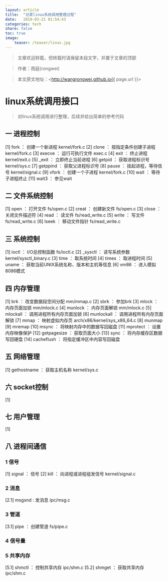 ```yaml
---
layout: article
title:  "记录linux系统调用整理过程"
date:   2019-03-21 01:54:43
categories: tech
share: false
toc: true
image:
    teaser: /teaser/linux.jpg
---
```


> 文章欢迎转载，但转载时请保留本段文字，并置于文章的顶部

> 作者：雨庭(rongwei)

> 本文原文地址：<http://wangrongwei.github.io{{ page.url }}>

# linux系统调用接口 #

> 对linux系统调用进行整理，后续并给出简单的参考代码

## 一 进程控制 ##

[1] fork ： 创建一个新进程 kernel/fork.c
[2] clone ： 按指定条件创建子进程 kernel/fork.c
[3] execve ： 运行可执行文件 exec.c
[4] exit ： 终止进程 kernel/exit.c
[5] _exit ： 立即终止当前进程 
[6] getpid ： 获取进程标识号 kernel/sys.c
[7] getppind ： 获取父进程标识号
[8] pause ： 挂起进程，等待信号 kernel/signal.c
[9] vfork ： 创建一个子进程 kernel/fork.c
[10] wait ： 等待子进程终止
[11] wait3 ： 参见wait

## 二 文件系统控制 ##

[1] open ： 打开文件 fs/open.c
[2] creat ： 创建新文件 fs/open.c
[3] close ： 关闭文件描述符
[4] read ： 读文件 fs/read_write.c
[5] write ： 写文件 fs/read_write.c
[6] lseek ： 移动文件指针 fs/read_write.c

## 三 系统控制 ##

[1] ioctl ： I/O总控制函数 fs/ioctl.c
[2] _sysctl ： 读写系统参数 kernel/sysctl_binary.c
[3] time ： 取系统时间
[4] times ： 取进程时间 
[5] uname ： 获取当前UNIX系统名称、版本和主机等信息
[6] vm86 ： 进入模拟8086模式

## 四 内存管理 ##

[1] brk ： 改变数据段空间分配 mm/mmap.c
[2] sbrk ： 参加brk
[3] mlock ： 内存页面加锁 mm/mlock.c
[4] munlock ： 内存页面解锁 mm/mlock.c
[5] mlockall ： 调用进程所有内存页面加锁
[6] munlockall ： 调用进程所有内存页面解锁
[7] mmap ： 映射虚拟内存页 arch/x86/kernel/sys_x86_64.c
[8] munmap
[9] mremap
[10] msync ： 将映射内存中的数据写回磁盘
[11] mprotect ： 设置内存映像保护
[12] getpagesize ： 获取页面大小
[13] sync ： 将内存缓存区数据写回硬盘
[14] cacheflush ： 将指定缓冲区中内容写回磁盘

## 五 网络管理 ##

[1] gethostname ： 获取主机名称 kernel/sys.c

## 六 socket控制 ##

[1]

## 七 用户管理 ##

[1]

## 八 进程间通信 ##

### 1 信号 ###

[1] signal ： 信号
[2] kill ： 向进程或进程组发信号 kernel/signal.c

### 2 消息 ###

[2.1] msgsnd : 发消息 ipc/msg.c

### 3 管道 ###

[3.1] pipe ： 创建管道 fs/pipe.c

### 4 信号量 ###

### 5 共享内存 ###

[5.1] shmctl ： 控制共享内存 ipc/shm.c
[5.2] shmget ： 获取共享内存 ipc/shm.c


